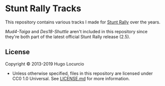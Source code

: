 # Stunt Rally Tracks

This repository contains various tracks I made for
[Stunt Rally](http://stuntrally.tuxfamily.org/) over the years.

*Mud4-Taiga* and *Des18-Shuttle* aren't included in this repository since
they're both part of the latest official Stunt Rally release (2.5).

## License

Copyright © 2013-2019 Hugo Locurcio

- Unless otherwise specified, files in this repository are licensed under
  CC0 1.0 Universal. See [LICENSE.md](LICENSE.md) for more information.
